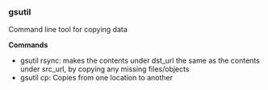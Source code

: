 ### gsutil
Command line tool for copying data

**Commands**
  - gsutil rsync: makes the contents under dst_url the same as the contents under src_url, by copying any missing files/objects
  - gsutil cp: Copies from one location to another 